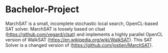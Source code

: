 # Bachelor-Project
MarchSAT is a small, incomplete stochastic local search, OpenCL-based SAT solver. MarchSAT is loosely based on clsat (https://github.com/vegard/clsat) and implements a highly parallel OpenCL version of WalkSAT (https://en.wikipedia.org/wiki/WalkSAT).
This SAT Solver is a changed version of (https://github.com/jostien/MarchSAT).

